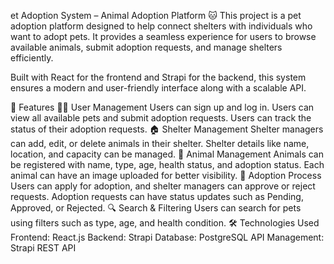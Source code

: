 et Adoption System – Animal Adoption Platform 🐱
This project is a pet adoption platform designed to help connect shelters with individuals who want to adopt pets.
It provides a seamless experience for users to browse available animals, submit adoption requests, and manage shelters efficiently.

Built with React for the frontend and Strapi for the backend, this system ensures a modern and user-friendly interface along with a scalable API.

🚀 Features
🧑‍💻 User Management
Users can sign up and log in.
Users can view all available pets and submit adoption requests.
Users can track the status of their adoption requests.
🏠 Shelter Management
Shelter managers can add, edit, or delete animals in their shelter.
Shelter details like name, location, and capacity can be managed.
🐾 Animal Management
Animals can be registered with name, type, age, health status, and adoption status.
Each animal can have an image uploaded for better visibility.
📜 Adoption Process
Users can apply for adoption, and shelter managers can approve or reject requests.
Adoption requests can have status updates such as Pending, Approved, or Rejected.
🔍 Search & Filtering
Users can search for pets using filters such as type, age, and health condition.
🛠 Technologies Used
Frontend: React.js
Backend: Strapi
Database: PostgreSQL
API Management: Strapi REST API
